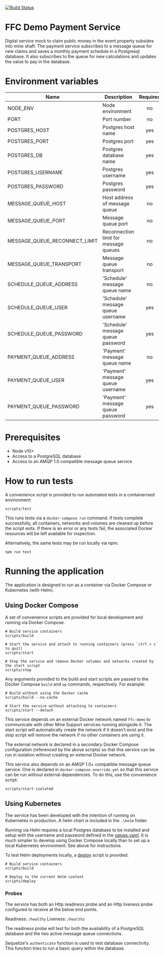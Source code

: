 [![Build Status](https://defradev.visualstudio.com/DEFRA_FutureFarming/_apis/build/status/DEFRA.mine-support-payment-service?branchName=master)](https://defradev.visualstudio.com/DEFRA_FutureFarming/_build/latest?definitionId=611&branchName=master)

# FFC Demo Payment Service

Digital service mock to claim public money in the event property subsides into mine shaft.  The payment service subscribes to a message queue for new claims and saves a monthly payment schedule in a Postgresql database.  It also subscribes to the queue for new calculations and updates the value to pay in the database.

# Environment variables

| Name                          | Description                       | Required | Default     | Valid                       | Notes |
|-------------------------------|-----------------------------------|:--------:|-------------|-----------------------------|-------|
| NODE_ENV                      | Node environment                  | no       | development | development,test,production |       |
| PORT                          | Port number                       | no       | 3004        |                             |       |
| POSTGRES_HOST                 | Postgres host name                | yes      |             |                             |       |
| POSTGRES_PORT                 | Postgres port                     | yes      |             |                             |       |
| POSTGRES_DB                   | Postgres database name            | yes      |             |                             |       |
| POSTGRES_USERNAME             | Postgres username                 | yes      |             |                             |       |
| POSTGRES_PASSWORD             | Postgres password                 | yes      |             |                             |       |
| MESSAGE_QUEUE_HOST            | Host address of message queue     | no       | localhost   |                             |       |
| MESSAGE_QUEUE_PORT            | Message queue port                | no       | 5672        |                             |       |
| MESSAGE_QUEUE_RECONNECT_LIMIT | Reconnection limit for message queues | no   | 10          |                             |       |
| MESSAGE_QUEUE_TRANSPORT       | Message queue transport           | no       | tcp         |                             |       |
| SCHEDULE_QUEUE_ADDRESS        | 'Schedule' message queue name     | no       | schedule    |                             |       |
| SCHEDULE_QUEUE_USER           | 'Schedule' message queue username | yes      |             |                             |       |
| SCHEDULE_QUEUE_PASSWORD       | 'Schedule' message queue password | yes      |             |                             |       |
| PAYMENT_QUEUE_ADDRESS         | 'Payment' message queue name      | no       | payment     |                             |       |
| PAYMENT_QUEUE_USER            | 'Payment' message queue username  | yes      |             |                             |       |
| PAYMENT_QUEUE_PASSWORD        | 'Payment' message queue password  | yes      |             |                             |       |

# Prerequisites

- Node v10+
- Access to a PostgreSQL database
- Access to an AMQP 1.0 compatible message queue service

# How to run tests

A convenience script is provided to run automated tests in a containerised environment:

```
scripts/test
```

This runs tests via a `docker-compose run` command. If tests complete successfully, all containers, networks and volumes are cleaned up before the script exits. If there is an error or any tests fail, the associated Docker resources will be left available for inspection.

Alternatively, the same tests may be run locally via npm:

```
npm run test
```

# Running the application

The application is designed to run as a container via Docker Compose or Kubernetes (with Helm).

## Using Docker Compose

A set of convenience scripts are provided for local development and running via Docker Compose.

```
# Build service containers
scripts/build

# Start the service and attach to running containers (press `ctrl + c` to quit)
scripts/start

# Stop the service and remove Docker volumes and networks created by the start script
scripts/stop
```

Any arguments provided to the build and start scripts are passed to the Docker Compose `build` and `up` commands, respectively. For example:

```
# Build without using the Docker cache
scripts/build --no-cache

# Start the service without attaching to containers
scripts/start --detach
```

This service depends on an external Docker network named `ffc-demo` to communicate with other Mine Support services running alongside it. The start script will automatically create the network if it doesn't exist and the stop script will remove the network if no other containers are using it.

The external network is declared in a secondary Docker Compose configuration (referenced by the above scripts) so that this service can be run in isolation without creating an external Docker network.

This service also depends on an AMQP 1.0+ compatible message queue service. One is declared in `docker-compose.override.yml` so that this service can be run without external dependencies. To do this, use the convenience script:

`scripts/start-isolated`

## Using Kubernetes

The service has been developed with the intention of running on Kubernetes in production.  A helm chart is included in the `.\helm` folder.

Running via Helm requires a local Postgres database to be installed and setup with the username and password defined in the [values.yaml](./helm/values.yaml). It is much simpler to develop using Docker Compose locally than to set up a local Kubernetes environment. See above for instructions.

To test Helm deployments locally, a [deploy](./deploy) script is provided.

```
# Build service containers
scripts/build

# Deploy to the current Helm context
scripts/deploy
```

### Probes

The service has both an Http readiness probe and an Http liveness probe configured to receive at the below end points.

Readiness: `/healthy`
Liveness: `/healthz`

The readiness probe will test for both the availability of a PostgreSQL database and the two active message queue connections.

Sequelize's `authenticate` function is used to test database connectivity.  This function tries to run a basic query within the database.
